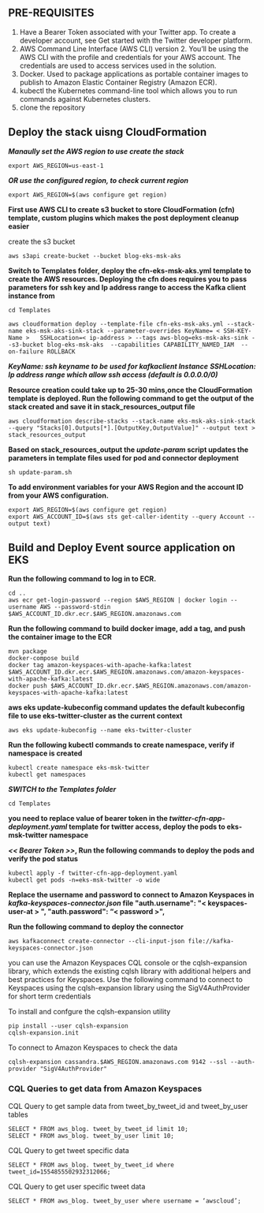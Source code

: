 ## PRE-REQUISITES
1.	Have a Bearer Token associated with your Twitter app. To create a developer account, see Get started with the Twitter developer platform.
2.	AWS Command Line Interface (AWS CLI) version 2. You’ll be using the AWS CLI with the profile and credentials for your AWS account. The credentials are used to access services used in the solution.
3.	Docker. Used to package applications as portable container images to publish to Amazon Elastic Container Registry (Amazon ECR).
4.	kubectl the Kubernetes command-line tool which allows you to run commands against Kubernetes clusters.
5. clone the repository 

## Deploy the stack uisng CloudFormation 

***Manaully set the AWS region to use create the stack***
```
export AWS_REGION=us-east-1
```
***OR use the configured region, to check current region***
```
export AWS_REGION=$(aws configure get region)
```

**First use AWS CLI to create s3 bucket to store CloudFormation (cfn) template, custom plugins which makes the post deployment cleanup easier**

create the s3 bucket 
```
aws s3api create-bucket --bucket blog-eks-msk-aks 
```
**Switch to Templates folder, deploy the cfn-eks-msk-aks.yml template to create the AWS resources. Deploying the cfn does requires you to pass parameters for ssh key and Ip address range to access the Kafka client instance from**

```
cd Templates

aws cloudformation deploy --template-file cfn-eks-msk-aks.yml --stack-name eks-msk-aks-sink-stack --parameter-overrides KeyName= < SSH-KEY-Name >   SSHLocation=< ip-address > --tags aws-blog=eks-msk-aks-sink --s3-bucket blog-eks-msk-aks  --capabilities CAPABILITY_NAMED_IAM  --on-failure ROLLBACK
```
***KeyName: ssh keyname to be used for kafkaclient Instance***
***SSHLocation: Ip address range which allow ssh access (default is 0.0.0.0/0)***

**Resource creation could take up to 25-30 mins,once the CloudFormation template is deployed. Run the following command to get the output of the stack created and save it in stack_resources_output file**
```
aws cloudformation describe-stacks --stack-name eks-msk-aks-sink-stack --query "Stacks[0].Outputs[*].[OutputKey,OutputValue]" --output text > stack_resources_output
```

**Based on stack_resources_output the _update-param_ script updates the parameters in template files used for pod and connector deployment**
```
sh update-param.sh
```

**To add environment variables for your AWS Region and the account ID from your AWS configuration.**
```
export AWS_REGION=$(aws configure get region)
export AWS_ACCOUNT_ID=$(aws sts get-caller-identity --query Account --output text)
```

## Build and Deploy Event source application on EKS

**Run the following command to log in to ECR.**
```
cd ..
aws ecr get-login-password --region $AWS_REGION | docker login --username AWS --password-stdin $AWS_ACCOUNT_ID.dkr.ecr.$AWS_REGION.amazonaws.com
```

**Run the following command to build docker image, add a tag, and push the container image to the ECR**
```
mvn package
docker-compose build
docker tag amazon-keyspaces-with-apache-kafka:latest  $AWS_ACCOUNT_ID.dkr.ecr.$AWS_REGION.amazonaws.com/amazon-keyspaces-with-apache-kafka:latest
docker push $AWS_ACCOUNT_ID.dkr.ecr.$AWS_REGION.amazonaws.com/amazon-keyspaces-with-apache-kafka:latest
```

**aws eks update-kubeconfig command updates the default kubeconfig file to use eks-twitter-cluster as the current context**

```
aws eks update-kubeconfig --name eks-twitter-cluster 
```
**Run the following kubectl commands to create namespace, verify if namespace is created**
```
kubectl create namespace eks-msk-twitter
kubectl get namespaces

```

**_SWITCH to the Templates folder_**
```
cd Templates
```
**you need to replace value of bearer token in the _twitter-cfn-app-deployment.yaml_ template for twitter access, deploy the pods to eks-msk-twitter namespace**

**_<< Bearer Token >>_, Run the following commands to deploy the pods and verify the pod status**

```
kubectl apply -f twitter-cfn-app-deployment.yaml
kubectl get pods -n=eks-msk-twitter -o wide
```

**Replace the username and password to connect to Amazon Keyspaces in _kafka-keyspaces-connector.json_ file  "auth.username": "< keyspaces-user-at > ", "auth.password": “< password >",**


**Run the following command to deploy the connector**
```
aws kafkaconnect create-connector --cli-input-json file://kafka-keyspaces-connector.json
```

you can use the Amazon Keyspaces CQL console or the cqlsh-expansion library, which extends the existing cqlsh library with additional helpers and best practices for Keyspaces. Use the following command to connect to Keyspaces using the cqlsh-expansion library using the SigV4AuthProvider for short term credentials

To install and confgure the cqlsh-expansion utility
```
pip install --user cqlsh-expansion
cqlsh-expansion.init
```

To connect to Amazon Keyspaces to check the data 

```
cqlsh-expansion cassandra.$AWS_REGION.amazonaws.com 9142 --ssl --auth-provider "SigV4AuthProvider"
```

### CQL Queries to get data from Amazon Keyspaces 
CQL Query to get sample data from tweet_by_tweet_id and tweet_by_user tables

```
SELECT * FROM aws_blog. tweet_by_tweet_id limit 10;
SELECT * FROM aws_blog. tweet_by_user limit 10;
```

CQL Query to get tweet specific data

```
SELECT * FROM aws_blog. tweet_by_tweet_id where tweet_id=1554855502932312066;
```

CQL Query to get user specific tweet data

```
SELECT * FROM aws_blog. tweet_by_user where username = ‘awscloud’;
```